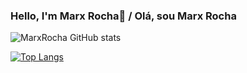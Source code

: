 ### Hello, I'm Marx Rocha👋 / Olá, sou Marx Rocha


![MarxRocha GitHub stats](https://github-readme-stats.vercel.app/api?username=marxsrocha&show_icons=true&theme=dracula)

[![Top Langs](https://github-readme-stats.vercel.app/api/top-langs/?username=marxsrocha&layout=compact)](https://github.com/anuraghazra/github-readme-stats)

